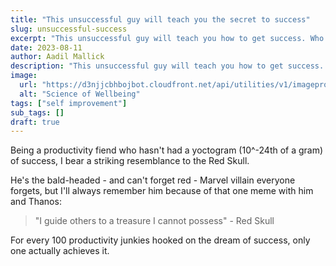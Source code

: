 ```yaml
---
title: "This unsuccessful guy will teach you the secret to success"
slug: unsuccessful-success
excerpt: "This unsuccessful guy will teach you how to get success. Who is he? It's me."
date: 2023-08-11
author: Aadil Mallick
description: "This unsuccessful guy will teach you how to get success. Who is he? It's me."
image:
  url: "https://d3njjcbhbojbot.cloudfront.net/api/utilities/v1/imageproxy/https://coursera-course-photos.s3.amazonaws.com/7e/aff5b0f54c11e7b5ae579a0e963c38/Logo_TheScienceofWell-Being.png?auto=format%2Ccompress&dpr=1"
  alt: "Science of Wellbeing"
tags: ["self improvement"]
sub_tags: []
draft: true
---
```


Being a productivity fiend who hasn't had a yoctogram (10^-24th of a gram) of success, I bear a striking resemblance to the Red Skull. 

He's the bald-headed - and can't forget red - Marvel villain everyone forgets, but I'll always remember him because of that one meme with him and Thanos: 

> "I guide others to a treasure I cannot possess" - Red Skull

For every 100 productivity junkies hooked on the dream of success, only one actually achieves it. 